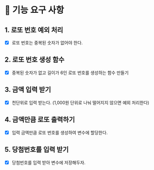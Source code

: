 # 📌 기능 요구 사항

## 1. 로또 번호 예외 처리

- [x] 로또 번호는 중복된 숫자가 없어야 한다.

## 2. 로또 번호 생성 함수

- [x] 중복된 숫자가 없고 길이가 6인 로또 번호를 생성하는 함수 만들기

## 3. 금액 입력 받기

- [x] 천단위로 입력 받는다. (1,000원 단위로 나눠 떨어지지 않으면 예외 처리한다)

## 4. 금액만큼 로또 출력하기

- [x] 입력 금액만큼 로또 번호를 생성하여 변수에 할당한다.

## 5. 당첨번호를 입력 받기

- [x] 당첨번호를 입력 받아 변수에 저장해두자.
